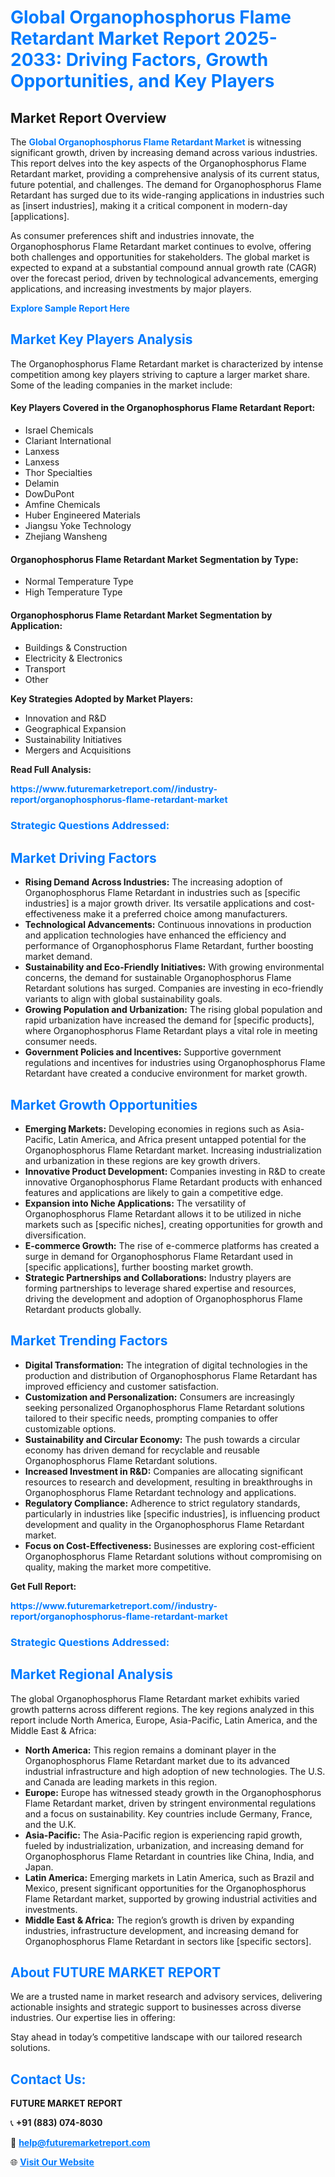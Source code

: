 <h1 style="color: #007BFF;">Global Organophosphorus Flame Retardant Market Report 2025-2033: Driving Factors, Growth Opportunities, and Key Players</h1>

<section id="overview">
<h2>Market Report Overview</h2>
<p>The <a href="https://www.futuremarketreport.com//industry-report/organophosphorus-flame-retardant-market" style="color: #007BFF; text-decoration: none;"><strong>Global Organophosphorus Flame Retardant Market</strong></a> is witnessing significant growth, driven by increasing demand across various industries. This report delves into the key aspects of the Organophosphorus Flame Retardant market, providing a comprehensive analysis of its current status, future potential, and challenges. The demand for Organophosphorus Flame Retardant has surged due to its wide-ranging applications in industries such as [insert industries], making it a critical component in modern-day [applications].</p>
<p>As consumer preferences shift and industries innovate, the Organophosphorus Flame Retardant market continues to evolve, offering both challenges and opportunities for stakeholders. The global market is expected to expand at a substantial compound annual growth rate (CAGR) over the forecast period, driven by technological advancements, emerging applications, and increasing investments by major players.</p>
</section>

<section id="overview">
<p><a href="https://www.futuremarketreport.com//request-sample/reportId=50660" style="color: #007BFF; text-decoration: none;"><strong>Explore Sample Report Here</strong></a></p>
</section>

<section id="key-players">
<h2 style="color: #007BFF;">Market Key Players Analysis</h2>
<p>The Organophosphorus Flame Retardant market is characterized by intense competition among key players striving to capture a larger market share. Some of the leading companies in the market include:</p>
<h4>Key Players Covered in the Organophosphorus Flame Retardant Report:</h4>
<ul><li>Israel Chemicals</li><li>Clariant International</li><li>Lanxess</li><li>Lanxess</li><li>Thor Specialties</li><li>Delamin</li><li>DowDuPont</li><li>Amfine Chemicals</li><li>Huber Engineered Materials</li><li>Jiangsu Yoke Technology</li><li>Zhejiang Wansheng</li></ul>
<h4>Organophosphorus Flame Retardant Market Segmentation by Type:</h4>
<ul><li>Normal Temperature Type</li><li>High Temperature Type</li></ul>

<h4>Organophosphorus Flame Retardant Market Segmentation by Application:</h4>
<ul><li>Buildings &amp; Construction</li><li>Electricity &amp; Electronics</li><li>Transport</li><li>Other</li></ul>
<p><strong>Key Strategies Adopted by Market Players:</strong></p>
<ul>
<li>Innovation and R&D</li>
<li>Geographical Expansion</li>
<li>Sustainability Initiatives</li>
<li>Mergers and Acquisitions</li>
</ul>
</section>

<section>
<p><strong>Read Full Analysis: </strong></p><a href="https://www.futuremarketreport.com//industry-report/organophosphorus-flame-retardant-market" style="color: #007BFF; text-decoration: none;"><strong>https://www.futuremarketreport.com//industry-report/organophosphorus-flame-retardant-market</strong></a>
<h3 style="color: #007BFF;">Strategic Questions Addressed:</h3>
</section>

<section id="driving-factors">
<h2 style="color: #007BFF;">Market Driving Factors</h2>
<ul>
<li><strong>Rising Demand Across Industries:</strong> The increasing adoption of Organophosphorus Flame Retardant in industries such as [specific industries] is a major growth driver. Its versatile applications and cost-effectiveness make it a preferred choice among manufacturers.</li>
<li><strong>Technological Advancements:</strong> Continuous innovations in production and application technologies have enhanced the efficiency and performance of Organophosphorus Flame Retardant, further boosting market demand.</li>
<li><strong>Sustainability and Eco-Friendly Initiatives:</strong> With growing environmental concerns, the demand for sustainable Organophosphorus Flame Retardant solutions has surged. Companies are investing in eco-friendly variants to align with global sustainability goals.</li>
<li><strong>Growing Population and Urbanization:</strong> The rising global population and rapid urbanization have increased the demand for [specific products], where Organophosphorus Flame Retardant plays a vital role in meeting consumer needs.</li>
<li><strong>Government Policies and Incentives:</strong> Supportive government regulations and incentives for industries using Organophosphorus Flame Retardant have created a conducive environment for market growth.</li>
</ul>
</section>

<section id="growth-opportunities">
<h2 style="color: #007BFF;">Market Growth Opportunities</h2>
<ul>
<li><strong>Emerging Markets:</strong> Developing economies in regions such as Asia-Pacific, Latin America, and Africa present untapped potential for the Organophosphorus Flame Retardant market. Increasing industrialization and urbanization in these regions are key growth drivers.</li>
<li><strong>Innovative Product Development:</strong> Companies investing in R&D to create innovative Organophosphorus Flame Retardant products with enhanced features and applications are likely to gain a competitive edge.</li>
<li><strong>Expansion into Niche Applications:</strong> The versatility of Organophosphorus Flame Retardant allows it to be utilized in niche markets such as [specific niches], creating opportunities for growth and diversification.</li>
<li><strong>E-commerce Growth:</strong> The rise of e-commerce platforms has created a surge in demand for Organophosphorus Flame Retardant used in [specific applications], further boosting market growth.</li>
<li><strong>Strategic Partnerships and Collaborations:</strong> Industry players are forming partnerships to leverage shared expertise and resources, driving the development and adoption of Organophosphorus Flame Retardant products globally.</li>
</ul>
</section>

<section id="trending-factors">
<h2 style="color: #007BFF;">Market Trending Factors</h2>
<ul>
<li><strong>Digital Transformation:</strong> The integration of digital technologies in the production and distribution of Organophosphorus Flame Retardant has improved efficiency and customer satisfaction.</li>
<li><strong>Customization and Personalization:</strong> Consumers are increasingly seeking personalized Organophosphorus Flame Retardant solutions tailored to their specific needs, prompting companies to offer customizable options.</li>
<li><strong>Sustainability and Circular Economy:</strong> The push towards a circular economy has driven demand for recyclable and reusable Organophosphorus Flame Retardant solutions.</li>
<li><strong>Increased Investment in R&D:</strong> Companies are allocating significant resources to research and development, resulting in breakthroughs in Organophosphorus Flame Retardant technology and applications.</li>
<li><strong>Regulatory Compliance:</strong> Adherence to strict regulatory standards, particularly in industries like [specific industries], is influencing product development and quality in the Organophosphorus Flame Retardant market.</li>
<li><strong>Focus on Cost-Effectiveness:</strong> Businesses are exploring cost-efficient Organophosphorus Flame Retardant solutions without compromising on quality, making the market more competitive.</li>
</ul>
</section>

<section>
<p><strong>Get Full Report: </strong></p><a href="https://www.futuremarketreport.com//industry-report/organophosphorus-flame-retardant-market" style="color: #007BFF; text-decoration: none;"><strong>https://www.futuremarketreport.com//industry-report/organophosphorus-flame-retardant-market</strong></a>
<h3 style="color: #007BFF;">Strategic Questions Addressed:</h3>
</section>


<section id="regional-analysis">
<h2 style="color: #007BFF;">Market Regional Analysis</h2>
<p>The global Organophosphorus Flame Retardant market exhibits varied growth patterns across different regions. The key regions analyzed in this report include North America, Europe, Asia-Pacific, Latin America, and the Middle East & Africa:</p>
<ul>
<li><strong>North America:</strong> This region remains a dominant player in the Organophosphorus Flame Retardant market due to its advanced industrial infrastructure and high adoption of new technologies. The U.S. and Canada are leading markets in this region.</li>
<li><strong>Europe:</strong> Europe has witnessed steady growth in the Organophosphorus Flame Retardant market, driven by stringent environmental regulations and a focus on sustainability. Key countries include Germany, France, and the U.K.</li>
<li><strong>Asia-Pacific:</strong> The Asia-Pacific region is experiencing rapid growth, fueled by industrialization, urbanization, and increasing demand for Organophosphorus Flame Retardant in countries like China, India, and Japan.</li>
<li><strong>Latin America:</strong> Emerging markets in Latin America, such as Brazil and Mexico, present significant opportunities for the Organophosphorus Flame Retardant market, supported by growing industrial activities and investments.</li>
<li><strong>Middle East & Africa:</strong> The region’s growth is driven by expanding industries, infrastructure development, and increasing demand for Organophosphorus Flame Retardant in sectors like [specific sectors].</li>
</ul>
</section>

<footer>
<h2 style="color: #007BFF;">About FUTURE MARKET REPORT</h2>
<p>We are a trusted name in market research and advisory services, delivering actionable insights and strategic support to businesses across diverse industries. Our expertise lies in offering:</p>

<p>Stay ahead in today’s competitive landscape with our tailored research solutions.</p>

<h2 style="color: #007BFF;">Contact Us:</h2>
<p><strong>FUTURE MARKET REPORT</strong></p>
<p>📞 <strong>+91 (883) 074-8030</strong></p>
<p>📧 <strong><a href="mailto:help@futuremarketreport.com" style="color: #007BFF;">help@futuremarketreport.com</a></strong></p>
<p>🌐 <strong><a href="https://www.futuremarketreport.com/" style="color: #007BFF;">Visit Our Website</a></strong></p>
</footer>